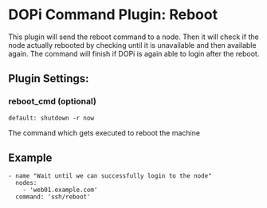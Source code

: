 # DOPi Command Plugin: Reboot

This plugin will send the reboot command to a node. Then it will check if the
node actually rebooted by checking until it is unavailable and then available
again. The command will finish if DOPi is again able to login after the reboot.

## Plugin Settings:

### reboot_cmd (optional)

`default: shutdown -r now`

The command which gets executed to reboot the machine


## Example

    - name "Wait until we can successfully login to the node"
      nodes:
        - 'web01.example.com'
      command: 'ssh/reboot'

